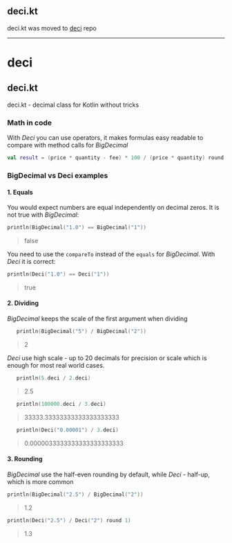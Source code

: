 ## deci.kt
deci.kt was moved to [deci](../../../../deci/) repo

---

# deci

## deci.kt
deci.kt - decimal class for Kotlin without tricks


### Math in code

With _Deci_ you can use operators, it makes formulas easy readable to compare with method calls for _BigDecimal_

```kotlin
val result = (price * quantity - fee) * 100 / (price * quantity) round 2
```

### BigDecimal vs Deci examples

#### 1. Equals
You would expect numbers are equal independently on decimal zeros.
It is not true with _BigDecimal_:
```kotlin
println(BigDecimal("1.0") == BigDecimal("1"))
```
> false

You need to use the `compareTo` instead of the `equals` for _BigDecimal_.
With _Deci_ it is correct:
```kotlin
println(Deci("1.0") == Deci("1"))
```
> true

#### 2. Dividing
_BigDecimal_ keeps the scale of the first argument when dividing
```kotlin
   println(BigDecimal("5") / BigDecimal("2"))
```
> 2

_Deci_ use high scale - up to 20 decimals for precision or scale
which is enough for most real world cases.

```kotlin
   println(5.deci / 2.deci)
```
> 2.5

```kotlin
   println(100000.deci / 3.deci)
```
> 33333.33333333333333333333

```kotlin
   println(Deci("0.00001") / 3.deci)
```
> 0.0000033333333333333333333

#### 3. Rounding

_BigDecimal_ use the half-even rounding by default, while _Deci_ - half-up, which is more common

```kotlin
println(BigDecimal("2.5") / BigDecimal("2"))
```
> 1.2

```kotlin
println(Deci("2.5") / Deci("2") round 1)
```
> 1.3

